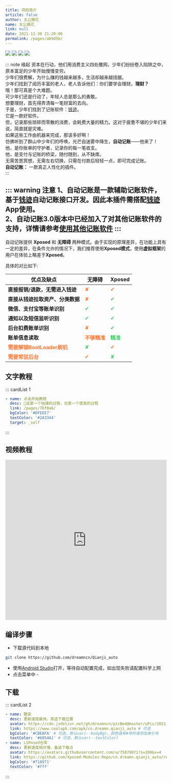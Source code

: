 ```yaml
---
title: 项目简介
article: false
author: 太公摘花
name: 太公摘花
link: null
date: 2021-12-30 21:20:06
permalink: /pages/ab9d5b/
---
```



![](https://img.shields.io/static/v1?label=framework&message=Xposed/无障碍&color=success&style=for-the-badge)
![](https://img.shields.io/static/v1?label=licenes&message=GPL3.0&color=important&style=for-the-badge)
![](https://img.shields.io/github/stars/dreamncn/Qianji_auto.svg?style=for-the-badge)
![](https://img.shields.io/static/v1?label=download&message=52K&color=9cf&style=for-the-badge)

::: note 缘起
资本在行动，他们用消费主义四处撒网，少年们纷纷卷入陷阱之中，原本富足的少年开始慢慢变穷。<br/>
少年们很费解，为什么赚的钱越来越多，生活却越来越拮据。<br/>
少年们找到了阅历丰富的老人，老人告诉他们：你们要学会理财。**理财？**<br/>
哦！那可真是个大难题。<br/>
可少年们还是行动了，年轻人总是那么的勇敢。<br/>
想要理财，首先得弄清每一笔财富的去向。<br/>
于是，少年们找到了记账软件：[钱迹](https://www.coolapk.com/apk/com.mutangtech.qianji)。<br/>
它是一款好软件。<br/>
但，记录那些琐碎而零散的消费，会耗费大量的精力。这对于疲惫不堪的少年们来说，简直就是灾难。<br/>
如果这些工作由机器来完成，那该多好啊！<br/>
仿佛听到了群山中少年们的呼唤，光芒自迷雾中降生，**自动记账**——他来了！<br/>
他，是你账单的守护者，记录你的每一笔收支。<br/>
他，是支付与记账的桥梁，随付随到，从不缺席。<br/>
无需苦思冥想，无需左右切换，只需在付款后轻轻一点，即可完成记账。<br/>
**自动记账：** 一款真正人性化的插件。<br/>
:::

::: warning 注意 
1、自动记账是一款辅助记账软件，基于[钱迹](https://www.coolapk.com/apk/com.mutangtech.qianji)自动记账接口开发。因此本插件需搭配[钱迹](https://www.coolapk.com/apk/com.mutangtech.qianji)App使用。<br/>
2、自动记账3.0版本中已经加入了对其他记账软件的支持，详情请参考[使用其他记账软件]()
:::
----

自动记账提供 **Xposed** 和 **无障碍** 两种模式。由于实现的原理差异，在功能上具有一定的差异，在条件允许的情况下，我们推荐使用**Xposed模式**，使用**虚拟框架**的用户在体验上略差于**Xposed**。


具体的对比如下:

| 优点及缺点                                               | 无障碍 | Xposed |
| --------------------------------------------------------| ------ | ------ |
| **直接报销/退款，无需进入钱迹**                               | <font color="#ff7733">✘</font>| <font color="#ff7733">✔</font>|
| **直接从钱迹拉取资产、分类数据**                         | <font color="#ff7733">✘</font>| <font color="#44cc66">✔</font>|
| **微信、支付宝等账单识别**                             | <font color="#44cc66">✔</font>| <font color="#44cc66">✔</font>|
| **通知以及短信监听识别**                             | <font color="#44cc66">✔</font>| <font color="#44cc66">✔</font>|
| **后台扣费账单识别**                      | <font color="#ff7733">✘</font>| <font color="#44cc66">✔</font>|
| **账单信息读取**                  | **<font color="#ff7733">不够精准</font>**| **<font color="#44cc66">精准</font>**|
| **<font color="#ff7733">需要解锁BootLoader刷机</font>** | <font color="#44cc66">✘</font>| <font color="#ff7733">✔</font>|
| **<font color="#ff7733">需要常驻后台</font>**           | <font color="#ff7733">✔</font>| <font color="#44cc66">✘</font>|


## 文字教程

::: cardList 1
```yaml
- name: 点击开始教程
  desc: 🚀这是一个枯燥的过程，也是一个提高的过程
  link: /pages/7bf0a6/
  bgColor: '#DFEEE7'
  textColor: '#2A3344'
  target: _self
```
:::


## 视频教程

<iframe src="https://player.bilibili.com/player.html?aid=289448844&bvid=BV1Hf4y147Yi&cid=303785417&page=1" scrolling="no" border="0" frameborder="no" framespacing="0" allowfullscreen="true" height="500" width="100%"> </iframe>

## 编译步骤

- 下载源代码到本地
```bash
git clone https://github.com/dreamncn/Qianji_auto
```
- 使用[Android Studio](https://developer.android.com/studio)打开，等待自动配置完成，如出现失败请配置科学上网
- 点击菜单中 <Badge text="Run" type="tip" vertical="middle"/> - <Badge text="Build" type="tip" vertical="middle"/>

## 下载


::: cardList 2
```yaml
- name: 酷安
  desc: 更新速度最快，首选下载位置
  avatar: https://cdn.jsdelivr.net/gh/dreamncn/picBed@master/uPic/2021_12_30_23_10_20_1640877020_1640877020278_Q3vHAU.jpg # 可选
  link: https://www.coolapk.com/apk/cn.dreamn.qianji_auto # 可选
  bgColor: '#CBEAFA' # 可选，默认var(--bodyBg)。颜色值有#号时请添加单引号
  textColor: '#6854A1' # 可选，默认var(--textColor)
- name: LSPosed仓库
  desc: 更新速度相对慢，备选下载点
  avatar: https://avatars.githubusercontent.com/u/75879071?s=200&v=4
  link: https://github.com/Xposed-Modules-Repo/cn.dreamn.qianji_auto/releases/tag/v3.1.8
  bgColor: '#718971'
  textColor: '#fff'
```
:::





 
